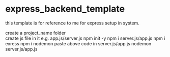 # express_backend_template
this template is for reference  to me for express setup in system.      
 
 
<!--  follow the below steps -->
create a project_name folder \
create js file in it e.g. app.js/server.js 
npm init -y
npm i server.js/app.js
npm i exress
npm i nodemon
paste above code in server.js/app.js
nodemon server.js/app.js
